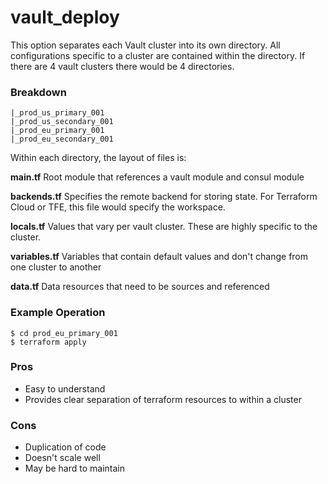 # vault_deploy

This option separates each Vault cluster into its own directory. All configurations
specific to a cluster are contained within the directory. If there are 4 vault clusters
there would be 4 directories. 

### Breakdown
```
|_prod_us_primary_001
|_prod_us_secondary_001
|_prod_eu_primary_001
|_prod_eu_secondary_001
```

Within each directory, the layout of files is:

**main.tf**
 Root module that references a vault module and consul module

 **backends.tf**
 Specifies the remote backend for storing state. For Terraform Cloud or TFE, this file
 would specify the workspace.

**locals.tf**
Values that vary per vault cluster. These are highly specific to the cluster.

**variables.tf**
Variables that contain default values and don't change from one cluster to another

**data.tf**
Data resources that need to be sources and referenced

### Example Operation
```
$ cd prod_eu_primary_001
$ terraform apply
```

### Pros
* Easy to understand
* Provides clear separation of terraform resources to within a cluster

### Cons
* Duplication of code
* Doesn't scale well
* May be hard to maintain
